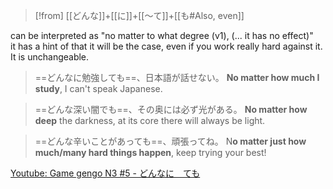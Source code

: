 >[!from] [[どんな]]+[[に]]+[[〜て]]+[[も#Also, even]]

can be interpreted as "no matter to what degree (v1), (... it has no effect)"  
it has a hint of that it will be the case, even if you work really hard against it. It is unchangeable.

>==どんなに勉強しても==、日本語が話せない。
>**No matter how much I study**, I can't speak Japanese.

>==どんな深い闇でも==、その奥には必ず光がある。
>**No matter how deep** the darkness, at its core there will always be light.

>==どんな辛いことがあっても==、頑張ってね。
>N**o matter just how much/many hard things happen**, keep trying your best!

[Youtube: Game gengo N3 #5 - どんなに　ても](https://youtu.be/lhLboSrafYk?t=638)